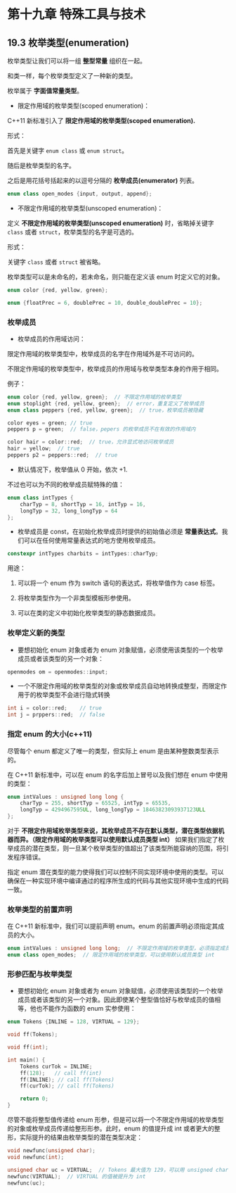 

# 第十九章 特殊工具与技术

## 19.3 枚举类型(enumeration)

枚举类型让我们可以将一组 **整型常量** 组织在一起。

和类一样，每个枚举类型定义了一种新的类型。

枚举属于 **字面值常量类型**。

- 限定作用域的枚举类型(scoped enumeration)：

C++11 新标准引入了 **限定作用域的枚举类型(scoped enumeration).**

形式：

首先是关键字 `enum class` 或 `enum struct`。

随后是枚举类型的名字。

之后是用花括号括起来的以逗号分隔的 **枚举成员(enumerator)** 列表。

```cpp
enum class open_modes {input, output, append};
```

- 不限定作用域的枚举类型(unscoped enumeration)：

定义 **不限定作用域的枚举类型(unscoped enumeration)** 时，省略掉关键字 `class` 或者 `struct`，枚举类型的名字是可选的。

形式：

关键字 `class` 或者 `struct` 被省略。

枚举类型可以是未命名的，若未命名，则只能在定义该 enum 时定义它的对象。

```cpp
enum color {red, yellow, green};

enum {floatPrec = 6, doublePrec = 10, double_doublePrec = 10};
```

### 枚举成员

- 枚举成员的作用域访问：

限定作用域的枚举类型中，枚举成员的名字在作用域外是不可访问的。

不限定作用域的枚举类型中，枚举成员的作用域与枚举类型本身的作用于相同。

例子：

```cpp
enum color {red, yellow, green};  // 不限定作用域的枚举类型
enum stoplight {red, yellow, green};  // error，重复定义了枚举成员
enum class peppers {red, yellow, green};  // true，枚举成员被隐藏

color eyes = green; // true
peppers p = green;  // false，pepers 的枚举成员不在有效的作用域内

color hair = color::red;  // true，允许显式地访问枚举成员
hair = yellow;  // true
peppers p2 = peppers::red;  // true
```

- 默认情况下，枚举值从 0 开始，依次 +1.

不过也可以为不同的枚举成员赋特殊的值：

```cpp
enum class intTypes {
    charTyp = 8, shortTyp = 16, intTyp = 16,
    longTyp = 32, long_longTyp = 64
};
```

- 枚举成员是 const，在初始化枚举成员时提供的初始值必须是 **常量表达式**。我们可以在任何使用常量表达式的地方使用枚举成员。

```cpp
constexpr intTypes charbits = intTypes::charTyp;
```

用途：

1. 可以将一个 enum 作为 switch 语句的表达式，将枚举值作为 case 标签。

2. 将枚举类型作为一个非类型模板形参使用。

3. 可以在类的定义中初始化枚举类型的静态数据成员。

### 枚举定义新的类型

- 要想初始化 enum 对象或者为 enum 对象赋值，必须使用该类型的一个枚举成员或者该类型的另一个对象：

```cpp
openmodes om = openmodes::input;
```

- 一个不限定作用域的枚举类型的对象或枚举成员自动地转换成整型，而限定作用于的枚举类型不会进行隐式转换

```cpp
int i = color::red;    // true
int j = prppers::red;  // false
```

### 指定 enum 的大小(c++11)

尽管每个 enum 都定义了唯一的类型，但实际上 enum 是由某种整数类型表示的。

在 C++11 新标准中，可以在 enum 的名字后加上冒号以及我们想在 enum 中使用的类型：

```cpp
enum intValues : unsigned long long {
    charTyp = 255, shortTyp = 65525, intTyp = 65535,
    longTyp = 4294967595UL, long_longTyp = 18463823093937123ULL
};
```

对于 **不限定作用域枚举类型来说，其枚举成员不存在默认类型，潜在类型依据机器而异。（限定作用域的枚举类型可以使用默认成员类型 int）** 如果我们指定了枚举成员的潜在类型，则一旦某个枚举类型的值超出了该类型所能容纳的范围，将引发程序错误。

指定 enum 潜在类型的能力使得我们可以控制不同实现环境中使用的类型。可以确保在一种实现环境中编译通过的程序所生成的代码与其他实现环境中生成的代码一致。

### 枚举类型的前置声明

在 C++11 新标准中，我们可以提前声明 enum。enum 的前置声明必须指定其成员的大小。

```cpp
enum intValues : unsigned long long;  // 不限定作用域的枚举类型，必须指定成员类型
enum class open_modes;  // 限定作用域的枚举类型，可以使用默认成员类型 int
```

### 形参匹配与枚举类型

- 要想初始化 enum 对象或者为 enum 对象赋值，必须使用该类型的一个枚举成员或者该类型的另一个对象。因此即使某个整型值恰好与枚举成员的值相等，他也不能作为函数的 enum 实参使用：

```cpp
enum Tokens {INLINE = 128, VIRTUAL = 129};

void ff(Tokens);

void ff(int);

int main() {
    Tokens curTok = INLINE;
    ff(128);   // call ff(int)
    ff(INLINE); // call ff(Tokens)
    ff(curTok); // call ff(Tokens)

    return 0;
}
```

尽管不能将整型值传递给 enum 形参，但是可以将一个不限定作用域的枚举类型的对象或枚举成员传递给整形形参。此时，enum 的值提升成 int 或者更大的整形，实际提升的结果由枚举类型的潜在类型决定：

```cpp
void newfunc(unsigned char);
void newfunc(int);

unsigned char uc = VIRTUAL;  // Tokens 最大值为 129，可以用 unsigned char 表示
newfunc(VIRTUAL);  // VIRTUAL 的值被提升为 int
newfunc(uc);
```
